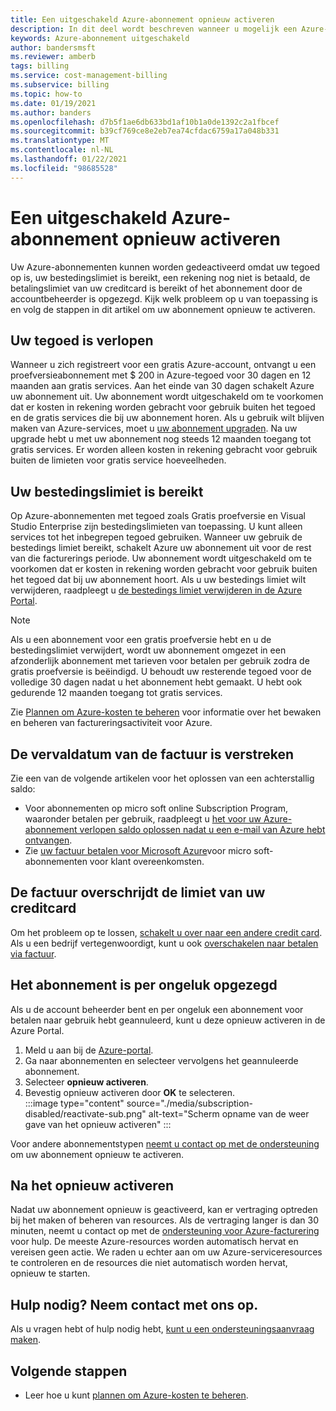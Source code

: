 ```yaml
---
title: Een uitgeschakeld Azure-abonnement opnieuw activeren
description: In dit deel wordt beschreven wanneer u mogelijk een Azure-abonnement hebt dat is uitgeschakeld en op welke manier u dit opnieuw kunt activeren.
keywords: Azure-abonnement uitgeschakeld
author: bandersmsft
ms.reviewer: amberb
tags: billing
ms.service: cost-management-billing
ms.subservice: billing
ms.topic: how-to
ms.date: 01/19/2021
ms.author: banders
ms.openlocfilehash: d7b5f1ae6db633bd1af10b1a0de1392c2a1fbcef
ms.sourcegitcommit: b39cf769ce8e2eb7ea74cfdac6759a17a048b331
ms.translationtype: MT
ms.contentlocale: nl-NL
ms.lasthandoff: 01/22/2021
ms.locfileid: "98685528"
---
```

# <a name="reactivate-a-disabled-azure-subscription"></a>Een uitgeschakeld Azure-abonnement opnieuw activeren

Uw Azure-abonnementen kunnen worden gedeactiveerd omdat uw tegoed op is, uw bestedingslimiet is bereikt, een rekening nog niet is betaald, de betalingslimiet van uw creditcard is bereikt of het abonnement door de accountbeheerder is opgezegd. Kijk welk probleem op u van toepassing is en volg de stappen in dit artikel om uw abonnement opnieuw te activeren.

## <a name="your-credit-is-expired"></a>Uw tegoed is verlopen

Wanneer u zich registreert voor een gratis Azure-account, ontvangt u een proefversieabonnement met $ 200 in Azure-tegoed voor 30 dagen en 12 maanden aan gratis services. Aan het einde van 30 dagen schakelt Azure uw abonnement uit. Uw abonnement wordt uitgeschakeld om te voorkomen dat er kosten in rekening worden gebracht voor gebruik buiten het tegoed en de gratis services die bij uw abonnement horen. Als u gebruik wilt blijven maken van Azure-services, moet u [uw abonnement upgraden](upgrade-azure-subscription.md). Na uw upgrade hebt u met uw abonnement nog steeds 12 maanden toegang tot gratis services. Er worden alleen kosten in rekening gebracht voor gebruik buiten de limieten voor gratis service hoeveelheden.

## <a name="you-reached-your-spending-limit"></a>Uw bestedingslimiet is bereikt

Op Azure-abonnementen met tegoed zoals Gratis proefversie en Visual Studio Enterprise zijn bestedingslimieten van toepassing. U kunt alleen services tot het inbegrepen tegoed gebruiken. Wanneer uw gebruik de bestedings limiet bereikt, schakelt Azure uw abonnement uit voor de rest van die facturerings periode. Uw abonnement wordt uitgeschakeld om te voorkomen dat er kosten in rekening worden gebracht voor gebruik buiten het tegoed dat bij uw abonnement hoort. Als u uw bestedings limiet wilt verwijderen, raadpleegt u [de bestedings limiet verwijderen in de Azure Portal](spending-limit.md#remove).

> [!NOTE]
> Als u een abonnement voor een gratis proefversie hebt en u de bestedingslimiet verwijdert, wordt uw abonnement omgezet in een afzonderlijk abonnement met tarieven voor betalen per gebruik zodra de gratis proefversie is beëindigd. U behoudt uw resterende tegoed voor de volledige 30 dagen nadat u het abonnement hebt gemaakt. U hebt ook gedurende 12 maanden toegang tot gratis services.

Zie [Plannen om Azure-kosten te beheren](../understand/plan-manage-costs.md) voor informatie over het bewaken en beheren van factureringsactiviteit voor Azure.

## <a name="your-bill-is-past-due"></a>De vervaldatum van de factuur is verstreken

Zie een van de volgende artikelen voor het oplossen van een achterstallig saldo:

- Voor abonnementen op micro soft online Subscription Program, waaronder betalen per gebruik, raadpleegt u [het voor uw Azure-abonnement verlopen saldo oplossen nadat u een e-mail van Azure hebt ontvangen](resolve-past-due-balance.md).
- Zie [uw factuur betalen voor Microsoft Azure](../understand/pay-bill.md)voor micro soft-abonnementen voor klant overeenkomsten.

## <a name="the-bill-exceeds-your-credit-card-limit"></a>De factuur overschrijdt de limiet van uw creditcard

Om het probleem op te lossen, [schakelt u over naar een andere credit card](change-credit-card.md). Als u een bedrijf vertegenwoordigt, kunt u ook [overschakelen naar betalen via factuur](pay-by-invoice.md).

## <a name="the-subscription-was-accidentally-canceled"></a>Het abonnement is per ongeluk opgezegd

Als u de account beheerder bent en per ongeluk een abonnement voor betalen naar gebruik hebt geannuleerd, kunt u deze opnieuw activeren in de Azure Portal.

1. Meld u aan bij de [Azure-portal](https://portal.azure.com).
1. Ga naar abonnementen en selecteer vervolgens het geannuleerde abonnement.
1. Selecteer **opnieuw activeren**.
1. Bevestig opnieuw activeren door **OK** te selecteren.  
    :::image type="content" source="./media/subscription-disabled/reactivate-sub.png" alt-text="Scherm opname van de weer gave van het opnieuw activeren" :::

Voor andere abonnementstypen [neemt u contact op met de ondersteuning](https://portal.azure.com/?#blade/Microsoft_Azure_Support/HelpAndSupportBlade) om uw abonnement opnieuw te activeren.

## <a name="after-reactivation"></a>Na het opnieuw activeren

Nadat uw abonnement opnieuw is geactiveerd, kan er vertraging optreden bij het maken of beheren van resources. Als de vertraging langer is dan 30 minuten, neemt u contact op met de [ondersteuning voor Azure-facturering](https://go.microsoft.com/fwlink/?linkid=2083458) voor hulp. De meeste Azure-resources worden automatisch hervat en vereisen geen actie. We raden u echter aan om uw Azure-serviceresources te controleren en de resources die niet automatisch worden hervat, opnieuw te starten.

## <a name="need-help-contact-us"></a>Hulp nodig? Neem contact met ons op.

Als u vragen hebt of hulp nodig hebt, [kunt u een ondersteuningsaanvraag maken](https://go.microsoft.com/fwlink/?linkid=2083458).

## <a name="next-steps"></a>Volgende stappen
- Leer hoe u kunt [plannen om Azure-kosten te beheren](../understand/plan-manage-costs.md).
